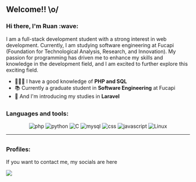 ## Welcome!! \o/

<div>

  <h3>Hi there, I'm Ruan :wave: </h3>

  I am a full-stack development student with a strong interest in web development. Currently, I am studying software engineering at Fucapi (Foundation for Technological Analysis, Research, and Innovation). My passion for programming has driven me to enhance my skills and knowledge in the development field, and I am excited to further explore this exciting field.
  <br> 
</div>


- 👩🏻‍💻 I have a good knowledge of **PHP and SQL**
- 📚 Currently a graduate student in **Software Engineering** at Fucapi
- 🌱 And I'm introducing my studies in **Laravel**


##

### Languages and tools:

  <div align="center">
      <img alt="php" src="https://img.shields.io/badge/php-00000F?style=for-the-badge&logo=php">
      <img alt="python" src="https://img.shields.io/badge/python-00000F?style=for-the-badge&logo=python">
      <img alt="C" src="https://img.shields.io/badge/c-00000F?style=for-the-badge&logo=c">
      <img alt="mysql" src="https://img.shields.io/badge/MySQL-00000F?style=for-the-badge&logo=mysql&logoColor=white">
      <img alt="css" src="https://img.shields.io/badge/CSS-00000F?style=for-the-badge&logo=css3">
      <img alt="javascript" src="https://img.shields.io/badge/JavaScript-00000F?style=for-the-badge&logo=javascript">
      <img alt="Linux" src="https://img.shields.io/badge/linux-00000F?style=for-the-badge&logo=linux">
    </div>
    <hr height="1">
  </div>





##

### Profiles:

If you want to contact me, my socials are here

<a href="https://www.linkedin.com/in/ruanppereira/"><img src="https://img.shields.io/badge/linkedin-%230077B5.svg?style=for-the-badge&logo=linkedin&logoColor=white"/></a>


<!--

Here are some ideas to get you started:

- 🔭 I’m currently working on ...
- 🌱 I’m currently learning ...
- 👯 I’m looking to collaborate on ...
- 🤔 I’m looking for help with ...
- 💬 Ask me about ...
- 📫 How to reach me: ...
- 😄 Pronouns: ...
- ⚡ Fun fact: ...
-->

